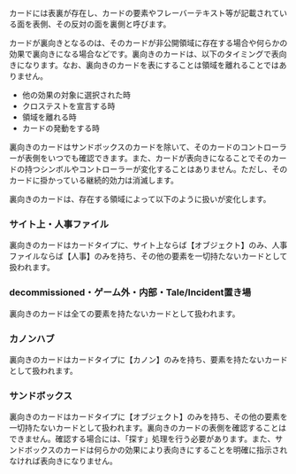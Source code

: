 カードには表裏が存在し、カードの要素やフレーバーテキスト等が記載されている面を表側、その反対の面を裏側と呼びます。

カードが裏向きとなるのは、そのカードが非公開領域に存在する場合や何らかの効果で裏向きになる場合などです。裏向きのカードは、以下のタイミングで表向きになります。なお、裏向きのカードを表にすることは領域を離れることではありません。

* 他の効果の対象に選択された時
* クロステストを宣言する時
* 領域を離れる時
* カードの発動をする時

裏向きのカードはサンドボックスのカードを除いて、そのカードのコントローラーが表側をいつでも確認できます。また、カードが表向きになることでそのカードの持つシンボルやコントローラーが変化することはありません。ただし、そのカードに掛かっている継続的効力は消滅します。

裏向きのカードは、存在する領域によって以下のように扱いが変化します。

### サイト上・人事ファイル
裏向きのカードはカードタイプに、サイト上ならば【オブジェクト】のみ、人事ファイルならば【人事】のみを持ち、その他の要素を一切持たないカードとして扱われます。

### decommissioned・ゲーム外・内部・Tale/Incident置き場
裏向きのカードは全ての要素を持たないカードとして扱われます。

### カノンハブ
裏向きのカードはカードタイプに【カノン】のみを持ち、要素を持たないカードとして扱われます。

### サンドボックス
裏向きのカードはカードタイプに【オブジェクト】のみを持ち、その他の要素を一切持たないカードとして扱われます。裏向きのカードの表側を確認することはできません。確認する場合には、「探す」処理を行う必要があります。また、サンドボックスのカードは何らかの効果により表向きにすることを明確に指示されなければ表向きになりません。
